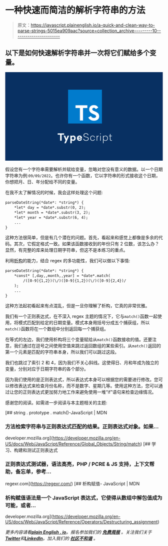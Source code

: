 # 一种快速而简洁的解析字符串的方法

> 原文：<https://javascript.plainenglish.io/a-quick-and-clean-way-to-parse-strings-5015ea909aac?source=collection_archive---------10----------------------->

## 以下是如何快速解析字符串并一次将它们赋给多个变量。

![](img/aff6e865394320accc65bd18f8678195.png)

假设您有一个字符串需要解析并赋给变量，忽略对您没有意义的数据。以一个日期字符串为例:`09/09/2022`。也许你有一个函数，它以字符串的形式接收这个日期，你想把月、日、年分配给不同的变量。

在我不太了解情况的时候，我会这样处理这个问题:

```
parseDateString(*date*: *string*) {
    *let* day = *date*.substr(0, 2);
    *let* month = *date*.substr(3, 2);
    *let* year = *date*.substr(6, 4);
    ...
}
```

这种方法很简单，但是有几个潜在的问题。首先，看起来和感觉上都像是多余的代码。其次，它假定格式一致。如果该函数接收到的年份只有 2 位数，该怎么办？显然，有完整的库来处理日期字符串，但这不是本练习的重点。

利用[析构](/destructuring-data-in-javascript-314efe817641)的能力，结合 regex 的多功能性，我们可以做以下事情:

```
parseDateString(*date*: *string*) {
    *const* [,day,,month,,year] = *date*.match(
        /([0-9]{1,2})(\/)([0-9]{1,2})(\/)([0-9]{2,4})/
    );
    ...
}
```

这种方法起初看起来有点混乱，但是一旦你理解了析构，它真的非常优雅。

我们有一个正则表达式，在不深入 regex 主题的情况下，它与`match()`函数一起使用，将模式匹配到给定的日期变量。模式本身用括号分成五个捕获组，所以`match()`函数将在一个数组中分别返回每一个捕获组。

在等式的左边，我们使用析构将三个变量赋给从`match()`函数接收的值。还要注意，我们通过在逗号之间使用空值来跳过返回数组的某些索引。从`match()`返回的第一个元素是匹配的字符串本身，所以我们可以跳过这段。

我们也跳过了索引 2 和 4，因为我们不关心斜线。这使得日、月和年成为独立的变量，分别对应于日期字符串的各个部分。

因为我们使用的是正则表达式，所以表达式本身可以根据您的需要进行修改。您可以修改表达式来检查月份名称，而不是数字、星期几等。使用这种方法，您可以通过让您的正则表达式更加努力地工作来避免使用一堆“if”语句来检查边缘情况。

感谢您的阅读。如需进一步阅读与本主题相关的主题:

[](https://developer.mozilla.org/en-US/docs/Web/JavaScript/Reference/Global_Objects/String/match) [## string . prototype . match()-JavaScript | MDN

### 方法检索字符串与正则表达式匹配的结果。正则表达式对象。如果…

developer.mozilla.org](https://developer.mozilla.org/en-US/docs/Web/JavaScript/Reference/Global_Objects/String/match) [](https://regexr.com/) [## 学习、构建和测试正则表达式

### 正则表达式测试器，语法高亮，PHP / PCRE & JS 支持，上下文帮助，备忘单，参考…

regexr.com](https://regexr.com/) [](https://developer.mozilla.org/en-US/docs/Web/JavaScript/Reference/Operators/Destructuring_assignment) [## 析构赋值- JavaScript | MDN

### 析构赋值语法是一个 JavaScript 表达式，它使得从数组中解包值成为可能，或者…

developer.mozilla.org](https://developer.mozilla.org/en-US/docs/Web/JavaScript/Reference/Operators/Destructuring_assignment) 

*更多内容请看*[***plain English . io***](https://plainenglish.io/)*。报名参加我们的* [***免费周报***](http://newsletter.plainenglish.io/) *。关注我们关于*[***Twitter***](https://twitter.com/inPlainEngHQ)*和*[***LinkedIn***](https://www.linkedin.com/company/inplainenglish/)*。加入我们的* [***社区不和谐***](https://discord.gg/GtDtUAvyhW) *。*